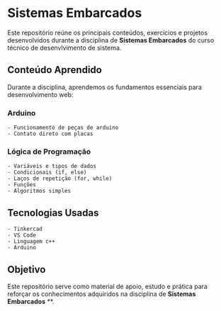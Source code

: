 # Sistemas Embarcados
Este repositório reúne os principais conteúdos, exercícios e projetos desenvolvidos durante a disciplina de **Sistemas Embarcados** do curso técnico de desenvlvimento de sistema.

## Conteúdo Aprendido
Durante a disciplina, aprendemos os fundamentos essenciais para desenvolvimento web:

### Arduino
    - Funcionamento de peças de arduino
    - Contato direto com placas

### Lógica de Programação
    - Variáveis e tipos de dados
    - Condicionais (if, else)
    - Laços de repetição (for, while)
    - Funções
    - Algoritmos simples

## Tecnologias Usadas
    - Tinkercad
    - VS Code
    - Linguagem c++
    - Arduino

## Objetivo
Este repositório serve como material de apoio, estudo e prática para reforçar os conhecimentos adquiridos na disciplina de **Sistemas Embarcados**
**.
